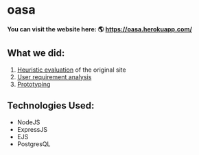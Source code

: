 # oasa

**You can visit the website here: :earth_americas: https://oasa.herokuapp.com/**

## What we did:
  1. [Heuristic evaluation](https://en.wikipedia.org/wiki/Heuristic_evaluation) of the original site
  2. [User requirement analysis](https://en.wikipedia.org/wiki/Requirements_analysis)
  3. [Prototyping](https://oasa.herokuapp.com/)

##  Technologies Used:
 - NodeJS
 - ExpressJS
 - EJS
 - PostgresQL
